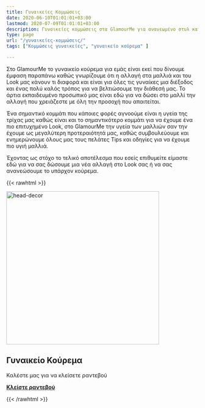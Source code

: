 ```yaml
---
title: Γυναικείες Κομμώσεις
date: 2020-06-10T01:01:01+03:00
lastmod: 2020-07-09T01:01:01+03:00
description: Γυναικείες κομμώσεις στα GlamourMe για ανανεωμένο στυλ και άποψη.
type: page
url: "/γυναικείες-κομμώσεις/"
tags: ["Κομμώσεις γυναικείες", "γυναικείο κούρεμα" ]

---
```

Στο GlamourMe το γυναικείο κούρεμα για εμάς είναι εκεί που δίνουμε έμφαση παραπάνω καθώς γνωρίζουμε ότι η αλλαγή στα μαλλιά και του Look μας κάνουν τι διαφορά και είναι για όλες τις γυναίκες μια διέξοδος και ένας πολύ καλός τρόπος για να βελτιώσουμε την διάθεσή μας.
Το άρτια εκπαιδευμένο προσωπικό μας είναι εδώ για να δώσει στο μαλλί την αλλαγή που χρειάζεστε με όλη την προσοχή που απαιτείται.

Ένα σημαντικό κομμάτι που κάποιες φορές αγνοούμε είναι η υγεία της τρίχας μας καθώς είναι και το σημαντικότερο κομμάτι για να έχουμε ένα πιο επιτυχημένο Look, στο GlamourMe την υγεία των μαλλιών σαν την έχουμε ως μεγαλύτερη προτεραιότητά μας, καθώς συμβουλεύουμε και ενημερώνουμε όλους μας τους πελάτες Tips και οδηγίες για να έχουμε πιο υγιή μαλλιά.

Έχοντας ως στόχο το τελικό αποτέλεσμα που εσείς επιθυμείτε είμαστε εδώ για να σας δώσουμε μια νέα αλλαγή στο Look σας ή να σας ανανεώσουμε το υπάρχον κούρεμα.

{{< rawhtml >}}
<div class="card-content">
	<div class="content"><img src="/img/υπηρεσίες/γυναικείο-χτένισμα-κούρεμα.jpg" alt="head-decor" width="400" height="400"></div>
</div>

<section class="section">
	<div class="container">
		<h2>Γυναικείο Κούρεμα</h2>
		<p>Καλέστε μας για να κλείσετε ραντεβού</p>
		<a class="button is-medium is-danger" href="tel:2291159320"><b>Κλείστε ραντεβού</b></a>
	</div>
</section>

{{< /rawhtml >}}
